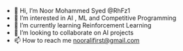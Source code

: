 - 👋 Hi, I’m Noor Mohammed Syed @RhFz1
- 👀 I’m interested in AI , ML and Competitive Programming
- 🌱 I’m currently learning Reinforcement Learning
- 💞️ I’m looking to collaborate on AI projects
- 📫 How to reach me nooralifirst@gmail.com

<!---
RhFz1/RhFz1 is a ✨ special ✨ repository because its `README.md` (this file) appears on your GitHub profile.
You can click the Preview link to take a look at your changes.
--->
